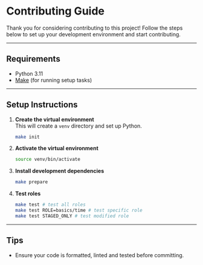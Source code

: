 # Contributing Guide

Thank you for considering contributing to this project! Follow the steps below to set up your development environment and start contributing.

---

## Requirements

- Python 3.11
- [Make](https://www.gnu.org/software/make/) (for running setup tasks)

---

## Setup Instructions

1. **Create the virtual environment**  
   This will create a `venv` directory and set up Python.

   ```bash
   make init
   ```

2. **Activate the virtual environment**

   ```bash
   source venv/bin/activate
   ```

3. **Install development dependencies**

   ```bash
   make prepare
   ```

3. **Test roles**
    
   ```bash
   make test # test all roles
   make test ROLE=basics/time # test specific role
   make test STAGED_ONLY # test modified role
   ```

---

## Tips

- Ensure your code is formatted, linted and tested before committing.
